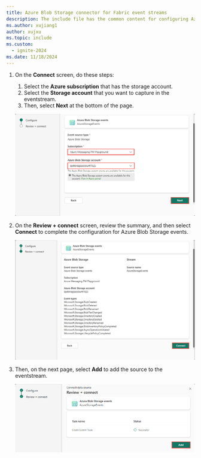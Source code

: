 ```yaml
---
title: Azure Blob Storage connector for Fabric event streams
description: The include file has the common content for configuring Azure Blob Storage connector for Fabric event streams and Real-Time hub. 
ms.author: xujiang1
author: xujxu
ms.topic: include
ms.custom:
  - ignite-2024
ms.date: 11/18/2024
---
```


1. On the **Connect** screen, do these steps:
    1. Select the **Azure subscription** that has the storage account.
    1. Select the **Storage account** that you want to capture in the eventstream.
    1. Then, select **Next** at the bottom of the page.

   ![A screenshot of the Connect screen.](media/azure-blob-storage-source-connector/connect.png)
1. On the **Review + connect** screen, review the summary, and then select **Connect** to complete the configuration for Azure Blob Storage events.

   ![A screenshot of the Review + connect screen.](media/azure-blob-storage-source-connector/connect-source.png)
1. Then, on the next page, select **Add** to add the source to the eventstream. 

    ![A screenshot of the Add screen.](media/azure-blob-storage-source-connector/add.png)

    
